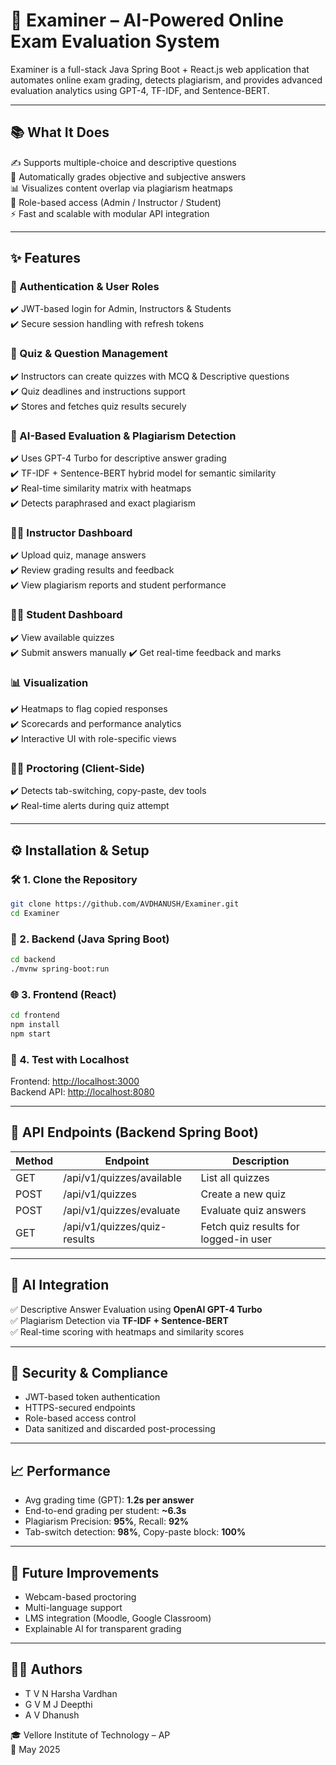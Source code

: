 # 🧠 Examiner – AI-Powered Online Exam Evaluation System

Examiner is a full-stack Java Spring Boot + React.js web application that automates online exam grading, detects plagiarism, and provides advanced evaluation analytics using GPT-4, TF-IDF, and Sentence-BERT.

---

## 📚 What It Does

✍️ Supports multiple-choice and descriptive questions  
🧮 Automatically grades objective and subjective answers  
📊 Visualizes content overlap via plagiarism heatmaps  
🔐 Role-based access (Admin / Instructor / Student)  
⚡ Fast and scalable with modular API integration  

---

## ✨ Features

### 🔑 Authentication & User Roles
✔️ JWT-based login for Admin, Instructors & Students  
✔️ Secure session handling with refresh tokens  

### 📝 Quiz & Question Management
✔️ Instructors can create quizzes with MCQ & Descriptive questions  
✔️ Quiz deadlines and instructions support  
✔️ Stores and fetches quiz results securely  

### 🧠 AI-Based Evaluation & Plagiarism Detection
✔️ Uses GPT-4 Turbo for descriptive answer grading  
✔️ TF-IDF + Sentence-BERT hybrid model for semantic similarity  
✔️ Real-time similarity matrix with heatmaps  
✔️ Detects paraphrased and exact plagiarism  

### 👨‍🏫 Instructor Dashboard
✔️ Upload quiz, manage answers  
✔️ Review grading results and feedback  
✔️ View plagiarism reports and student performance  

### 👩‍🎓 Student Dashboard
✔️ View available quizzes  
✔️ Submit answers manually
✔️ Get real-time feedback and marks  

### 📊 Visualization
✔️ Heatmaps to flag copied responses  
✔️ Scorecards and performance analytics  
✔️ Interactive UI with role-specific views  

### 🕵️‍♂️ Proctoring (Client-Side)
✔️ Detects tab-switching, copy-paste, dev tools  
✔️ Real-time alerts during quiz attempt  

---

## ⚙️ Installation & Setup

### 🛠️ 1. Clone the Repository  
```bash
git clone https://github.com/AVDHANUSH/Examiner.git
cd Examiner
```

### 🔧 2. Backend (Java Spring Boot)  
```bash
cd backend
./mvnw spring-boot:run
```

### 🌐 3. Frontend (React)  
```bash
cd frontend
npm install
npm start
```

### 🧪 4. Test with Localhost  
Frontend: [http://localhost:3000](http://localhost:3000)  
Backend API: [http://localhost:8080](http://localhost:8080)

---

## 📡 API Endpoints (Backend Spring Boot)

| Method | Endpoint                        | Description                           |
|--------|----------------------------------|----------------------------------------|
| GET    | /api/v1/quizzes/available        | List all quizzes                       |
| POST   | /api/v1/quizzes                  | Create a new quiz                      |
| POST   | /api/v1/quizzes/evaluate         | Evaluate quiz answers                  |
| GET    | /api/v1/quizzes/quiz-results     | Fetch quiz results for logged-in user  |

---

## 🧠 AI Integration

✅ Descriptive Answer Evaluation using **OpenAI GPT-4 Turbo**  
✅ Plagiarism Detection via **TF-IDF + Sentence-BERT**  
✅ Real-time scoring with heatmaps and similarity scores  

---

## 🔐 Security & Compliance

- JWT-based token authentication  
- HTTPS-secured endpoints  
- Role-based access control  
- Data sanitized and discarded post-processing  

---

## 📈 Performance

- Avg grading time (GPT): **1.2s per answer**  
- End-to-end grading per student: **~6.3s**  
- Plagiarism Precision: **95%**, Recall: **92%**  
- Tab-switch detection: **98%**, Copy-paste block: **100%**

---

## 🧩 Future Improvements

- Webcam-based proctoring  
- Multi-language support  
- LMS integration (Moodle, Google Classroom)  
- Explainable AI for transparent grading  

---

## 👨‍💻 Authors

- T V N Harsha Vardhan  
- G V M J Deepthi  
- A V Dhanush 

🎓 Vellore Institute of Technology – AP  
📅 May 2025


